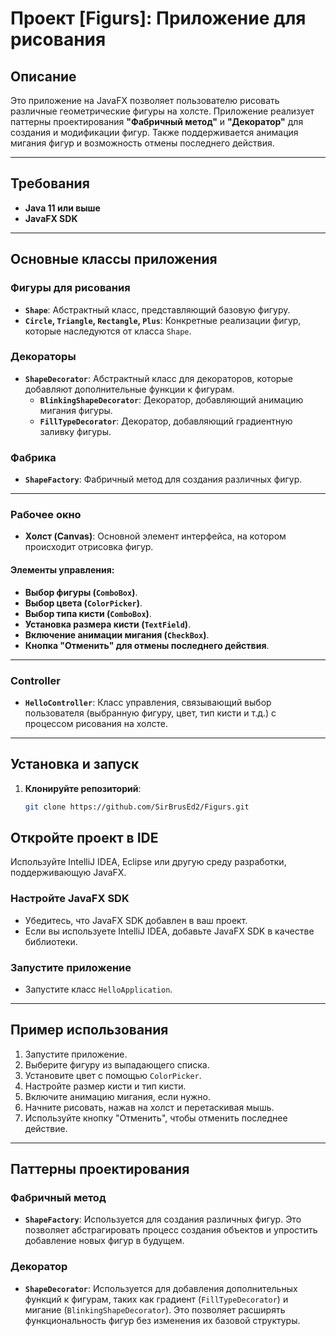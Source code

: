 # Проект [Figurs]: Приложение для рисования

## Описание

Это приложение на JavaFX позволяет пользователю рисовать различные геометрические фигуры на холсте. Приложение реализует паттерны проектирования **"Фабричный метод"** и **"Декоратор"** для создания и модификации фигур. Также поддерживается анимация мигания фигур и возможность отмены последнего действия.

---

## Требования

- **Java 11 или выше**
- **JavaFX SDK**

---

## Основные классы приложения

### Фигуры для рисования

- **`Shape`**: Абстрактный класс, представляющий базовую фигуру.
- **`Circle`, `Triangle`, `Rectangle`, `Plus`**: Конкретные реализации фигур, которые наследуются от класса `Shape`.

### Декораторы

- **`ShapeDecorator`**: Абстрактный класс для декораторов, которые добавляют дополнительные функции к фигурам.
    - **`BlinkingShapeDecorator`**: Декоратор, добавляющий анимацию мигания фигуры.
    - **`FillTypeDecorator`**: Декоратор, добавляющий градиентную заливку фигуры.

### Фабрика

- **`ShapeFactory`**: Фабричный метод для создания различных фигур.

---

### Рабочее окно

- **Холст (Canvas)**: Основной элемент интерфейса, на котором происходит отрисовка фигур.

#### Элементы управления:

- **Выбор фигуры (`ComboBox`)**.
- **Выбор цвета (`ColorPicker`)**.
- **Выбор типа кисти (`ComboBox`)**.
- **Установка размера кисти (`TextField`)**.
- **Включение анимации мигания (`CheckBox`)**.
- **Кнопка "Отменить" для отмены последнего действия**.

---

### Controller

- **`HelloController`**: Класс управления, связывающий выбор пользователя (выбранную фигуру, цвет, тип кисти и т.д.) с процессом рисования на холсте.

---

## Установка и запуск

1. **Клонируйте репозиторий**:
   ```bash
   git clone https://github.com/SirBrusEd2/Figurs.git
## Откройте проект в IDE

Используйте IntelliJ IDEA, Eclipse или другую среду разработки, поддерживающую JavaFX.

### Настройте JavaFX SDK

- Убедитесь, что JavaFX SDK добавлен в ваш проект.
- Если вы используете IntelliJ IDEA, добавьте JavaFX SDK в качестве библиотеки.

### Запустите приложение

- Запустите класс `HelloApplication`.

---

## Пример использования

1. Запустите приложение.
2. Выберите фигуру из выпадающего списка.
3. Установите цвет с помощью `ColorPicker`.
4. Настройте размер кисти и тип кисти.
5. Включите анимацию мигания, если нужно.
6. Начните рисовать, нажав на холст и перетаскивая мышь.
7. Используйте кнопку "Отменить", чтобы отменить последнее действие.

---

## Паттерны проектирования

### Фабричный метод

- **`ShapeFactory`**: Используется для создания различных фигур. Это позволяет абстрагировать процесс создания объектов и упростить добавление новых фигур в будущем.

### Декоратор

- **`ShapeDecorator`**: Используется для добавления дополнительных функций к фигурам, таких как градиент (`FillTypeDecorator`) и мигание (`BlinkingShapeDecorator`). Это позволяет расширять функциональность фигур без изменения их базовой структуры.